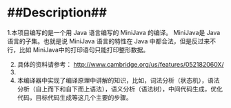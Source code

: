 ##Description##
========

1.本项目编写的是一个用 Java 语言编写的 MiniJava 的编译。 MiniJava是 Java 语言的子集。也就是说 MiniJava 语言的特性在 Java 中都合法，但是反过来不行，比如 MiniJava中的打印语句只能打印整形数据。

2. 具体的资料请参考： http://www.cambridge.org/us/features/052182060X/
3. 
3. 本编译器中实现了编译原理中讲解的知识，比如，词法分析（状态机），语法分析（自上而下和自下而上语法），语义分析（语法树），中间代码生成，优化代码，目标代码生成等这几个主要的步骤。

